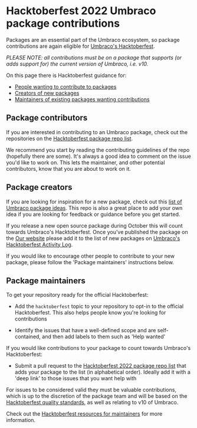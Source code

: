 # Hacktoberfest 2022 Umbraco package contributions

Packages are an essential part of the Umbraco ecosystem, so package contributions are again eligible for [Umbraco's Hacktoberfest](https://umbraco.com/blog/umbraco-hacktoberfest-2022/).

*PLEASE NOTE: all contributions must be on a package that supports (or adds support for) the current version of Umbraco, i.e. v10.*

On this page there is Hacktoberfest guidance for:

- [People wanting to contribute to packages](#package-contributors)
- [Creators of new packages](#package-creators)
- [Maintainers of existing packages wanting contributions](#package-maintainers)

## Package contributors

If you are interested in contributing to an Umbraco package, check out the repositories on the [Hacktoberfest package repo list](hacktoberfest-package-repos.md). 

We recommend you start by reading the contributing guidelines of the repo (hopefully there are some). It's always a good idea to comment on the issue you'd like to work on. This lets the maintainer, and other potential contributors, know that you are about to work on it.

## Package creators

If you are looking for inspiration for a new package, check out this [list of Umbraco package ideas](https://github.com/leekelleher/umbraco-package-ideas/).  This repo is also a great place to add your own idea if you are looking for feedback or guidance before you get started.

If you release a new open source package during October this will count towards Umbraco's Hacktoberfest. Once you've published the package on the [Our website](https://our.umbraco.com/documentation/Extending/Packages/Uploading-to-Our/) please add it to the list of new packages on [Umbraco's Hacktoberfest Activity Log](https://github.com/umbraco/HacktoberfestActivityLog#new-umbraco-packages).

If you would like to encourage other people to contribute to your new package, please follow the 'Package maintainers' instructions below.

## Package maintainers

To get your repository ready for the official Hacktoberfest:

- Add the `hacktoberfest` topic to your repository to opt-in to the official Hacktoberfest. This also helps people know you're looking for contributions

- Identify the issues that have a well-defined scope and are self-contained, and then add labels to them such as 'Help wanted'

If you would like contributions to your package to count towards Umbraco's Hacktoberfest:

- Submit a pull request to the [Hacktoberfest 2022 package repo list](hacktoberfest-package-repos.md) that adds your package to the list (in alphabetical order). Ideally add it with a 'deep link' to those issues that you want help with

For issues to be considered valid they must be valuable contributions, which is up to the discretion of the package team and will be based on the [Hacktoberfest quality standards](https://hacktoberfest.com/participation/#spam), as well as relating to v10 of Umbraco.

Check out the [Hacktoberfest resources for maintainers](https://hacktoberfest.com/participation/#maintainers) for more information.
